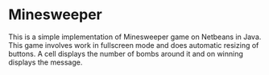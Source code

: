# Minesweeper
This is a simple implementation of Minesweeper game on Netbeans in Java. This game involves work in fullscreen mode and does automatic resizing of buttons. A cell displays the number of bombs around it and on winning displays the message.  
